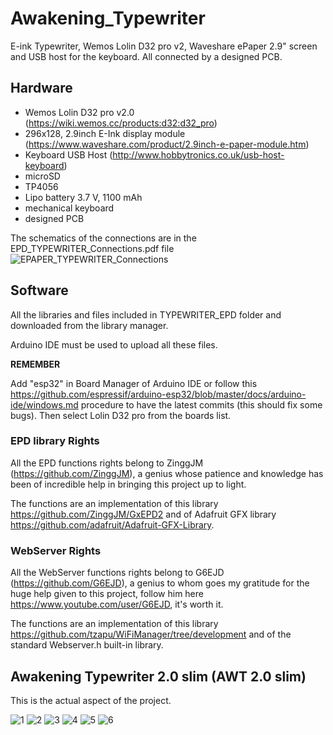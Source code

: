 # Awakening_Typewriter
E-ink Typewriter, Wemos Lolin D32 pro v2, Waveshare ePaper 2.9" screen and USB host for the keyboard. All connected by a designed PCB.

## Hardware

- Wemos Lolin D32 pro v2.0 (https://wiki.wemos.cc/products:d32:d32_pro)
- 296x128, 2.9inch E-Ink display module (https://www.waveshare.com/product/2.9inch-e-paper-module.htm)
- Keyboard USB Host (http://www.hobbytronics.co.uk/usb-host-keyboard)
- microSD
- TP4056
- Lipo battery 3.7 V, 1100 mAh
- mechanical keyboard
- designed PCB

The schematics of the connections are in the EPD_TYPEWRITER_Connections.pdf file
![EPAPER_TYPEWRITER_Connections](https://user-images.githubusercontent.com/42472256/94129284-7795b380-fe5b-11ea-82be-66a4a06f573e.png)

## Software
All the libraries and files included in TYPEWRITER_EPD folder and downloaded from the library manager.

Arduino IDE must be used to upload all these files.

**REMEMBER**

Add "esp32" in Board Manager of Arduino IDE or follow this https://github.com/espressif/arduino-esp32/blob/master/docs/arduino-ide/windows.md procedure to have the latest commits (this should fix some bugs).
Then select Lolin D32 pro from the boards list.

### EPD library Rights

All the EPD functions rights belong to ZinggJM (https://github.com/ZinggJM), a genius whose patience and knowledge has been of incredible help in bringing this project up to light.

The functions are an implementation of this library https://github.com/ZinggJM/GxEPD2 and of Adafruit GFX library https://github.com/adafruit/Adafruit-GFX-Library.

### WebServer Rights

All the WebServer functions rights belong to G6EJD (https://github.com/G6EJD), a genius to whom goes my gratitude for the huge help given to this project, follow him here https://www.youtube.com/user/G6EJD, it's worth it.

The functions are an implementation of this library https://github.com/tzapu/WiFiManager/tree/development and of the standard Webserver.h built-in library.

## Awakening Typewriter 2.0 slim (AWT 2.0 slim)
This is the actual aspect of the project.

![1](https://user-images.githubusercontent.com/42472256/94129420-a01dad80-fe5b-11ea-9913-746099a1d960.jpg)
![2](https://user-images.githubusercontent.com/42472256/94129422-a0b64400-fe5b-11ea-8d60-365141bc41ef.jpg)
![3](https://user-images.githubusercontent.com/42472256/94129424-a0b64400-fe5b-11ea-95f5-00790b582215.jpg)
![4](https://user-images.githubusercontent.com/42472256/94129425-a0b64400-fe5b-11ea-91f6-96f854682125.jpg)
![5](https://user-images.githubusercontent.com/42472256/94129426-a14eda80-fe5b-11ea-9aed-4d990b2f3c0c.jpg)
![6](https://user-images.githubusercontent.com/42472256/94129427-a14eda80-fe5b-11ea-8082-e24a1417acd3.jpg)

